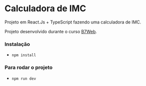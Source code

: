 # Calculadora de IMC

Projeto em React.Js + TypeScript fazendo uma calculadora de IMC.

Projeto desenvolvido durante o curso [B7Web](https://b7web.com.br/fullstack/).

### Instalação
- `npm install`

### Para rodar o projeto
- `npm run dev`